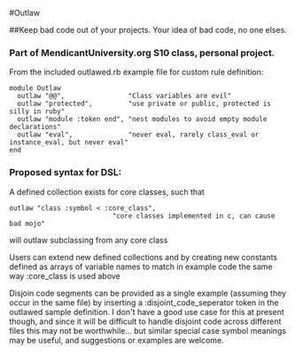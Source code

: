 #Outlaw

##Keep bad code out of your projects.  Your idea of bad code, no one elses.

### Part of MendicantUniversity.org S10 class, personal project.
From the included outlawed.rb example file for custom rule definition:

    module Outlaw
      outlaw "@@",                "Class variables are evil"
      outlaw "protected",         "use private or public, protected is silly in ruby"
      outlaw "module :token end", "nest modules to avoid empty module declarations"
      outlaw "eval",              "never eval, rarely class_eval or instance_eval, but never eval"
    end

### Proposed syntax for DSL:

  A defined collection exists for core classes, such that

    outlaw "class :symbol < :core_class",
                              "core classes implemented in c, can cause bad mojo"

  will outlaw subclassing from any core class


 Users can extend new defined collections and by creating new constants
defined as arrays of variable names to match in example code the same
way :core_class is used above

Disjoin code segments can be provided as a single example (assuming they
occur in the same file) by inserting a :disjoint_code_seperator token in
the outlawed sample definition.  I don't have a good use case for this
at present though, and since it will be difficult to handle disjoint
code across different files this may not be worthwhile...  but similar
special case symbol meanings may be useful, and suggestions or examples
are welcome. 

